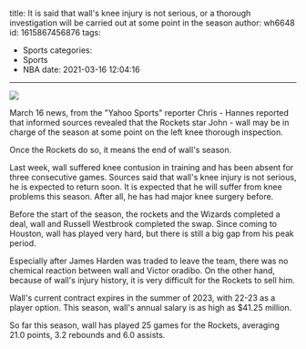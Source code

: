 title: It is said that wall's knee injury is not serious, or a thorough investigation will be carried out at some point in the season
author: wh6648
id: 1615867456876
tags: 
- Sports
categories: 
- Sports
- NBA
date: 2021-03-16 12:04:16
---
![](https://p6.itc.cn/images01/20210316/ee7f77b583694d799ea6cb89565adada.jpeg)


March 16 news, from the "Yahoo Sports" reporter Chris - Hannes reported that informed sources revealed that the Rockets star John - wall may be in charge of the season at some point on the left knee thorough inspection.

Once the Rockets do so, it means the end of wall's season.

Last week, wall suffered knee contusion in training and has been absent for three consecutive games. Sources said that wall's knee injury is not serious, he is expected to return soon. It is expected that he will suffer from knee problems this season. After all, he has had major knee surgery before.

Before the start of the season, the rockets and the Wizards completed a deal, wall and Russell Westbrook completed the swap. Since coming to Houston, wall has played very hard, but there is still a big gap from his peak period.

Especially after James Harden was traded to leave the team, there was no chemical reaction between wall and Victor oradibo. On the other hand, because of wall's injury history, it is very difficult for the Rockets to sell him.

Wall's current contract expires in the summer of 2023, with 22-23 as a player option. This season, wall's annual salary is as high as $41.25 million.

So far this season, wall has played 25 games for the Rockets, averaging 21.0 points, 3.2 rebounds and 6.0 assists.

